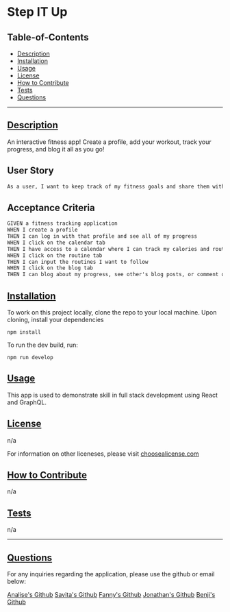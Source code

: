 
  # Step IT Up

  

  ## Table-of-Contents
  - [Description](#description)
  - [Installation](#installation)
  - [Usage](#usage)
  - [License](#license)
  - [How to Contribute](#how-to-contribute)
  - [Tests](#tests)
  - [Questions](#questions)

  ---

  ## [Description](#table-of-contents)
  An interactive fitness app! Create a profile, add your workout, track your progress, and blog it all as you go!

  ## User Story

  ```md
  As a user, I want to keep track of my fitness goals and share them with my friends. With this application, I want to be able to create a profile to keep track of my own goals. I want to be able to track my calories and workouts through an easy to use calendar. Finally, I want to be able to blog about my fitness journey to all of my friends.
  ```

  ## Acceptance Criteria

  ```md
  GIVEN a fitness tracking application 
  WHEN I create a profile
  THEN I can log in with that profile and see all of my progress
  WHEN I click on the calendar tab
  THEN I have access to a calendar where I can track my calories and routines
  WHEN I click on the routine tab
  THEN I can input the routines I want to follow
  WHEN I click on the blog tab
  THEN I can blog about my progress, see other's blog posts, or comment on posts by my friends 
  ```


  ## [Installation](#table-of-contents)

  To work on this project locally, clone the repo to your local machine. Upon cloning, install your dependencies
  ```
  npm install
  ```

  To run the dev build, run:
  ```
  npm run develop
  ```


  ## [Usage](#table-of-contents)
  This app is used to demonstrate skill in full stack development using React and GraphQL.

  ## [License](#table-of-contents)
  n/a

  For information on other liceneses, please visit
  [choosealicense.com](https://choosealicense.com/)

  ## [How to Contribute](#table-of-contents)
  n/a

  ## [Tests](#table-of-contents)
   n/a

   ---
  ## [Questions](#table-of-contents)
  For any inquiries regarding the application, please use the github or email below: 

  [Analise's Github](http://github.com/analisegiobbi3)
  [Savita's Github](http://github.com/savitamanchanda)
  [Fanny's Github](http://github.com/fannychen623)
  [Jonathan's Github](http://github.com/jonytoast)
  [Benji's Github](http://github.com/BenjiCCB)




